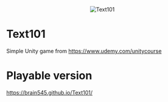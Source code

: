 <p align="center">
	<img src="https://github.com/brain545/Text101/raw/master/Assets/PrisonWord.png" alt="Text101"/>
</p>

# Text101
Simple Unity game from https://www.udemy.com/unitycourse

# Playable version
https://brain545.github.io/Text101/
